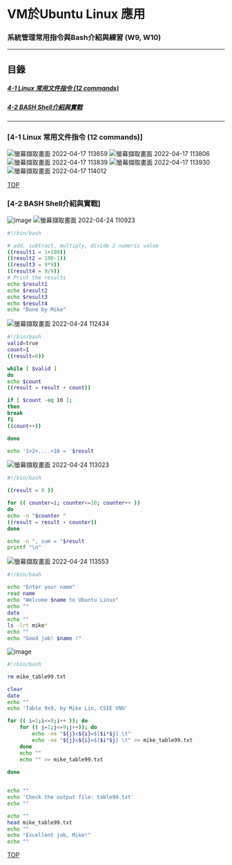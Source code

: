 # VM於Ubuntu Linux 應用
### 系統管理常用指令與Bash介紹與練習 (W9, W10)
<a name="000"/>

---
## 目錄
##### [4-1 Linux 常用文件指令 (12 commands)](#001)
##### [4-2 BASH Shell介紹與實戰](#002)
---

<a name="001"/>

### [4-1 Linux 常用文件指令 (12 commands)]
![螢幕擷取畫面 2022-04-17 113659](https://user-images.githubusercontent.com/89327055/163699321-a3c093bc-9214-4231-a65b-b8c0b908e34c.png)
![螢幕擷取畫面 2022-04-17 113806](https://user-images.githubusercontent.com/89327055/163699322-1c679018-1f0a-4eb4-9683-1adf7a8ff8d4.png)
![螢幕擷取畫面 2022-04-17 113839](https://user-images.githubusercontent.com/89327055/163699323-bc9d460b-1cb3-44f1-93b7-4109092afe87.png)
![螢幕擷取畫面 2022-04-17 113930](https://user-images.githubusercontent.com/89327055/163699324-544cb652-0758-409b-bea2-d6737d740415.png)
![螢幕擷取畫面 2022-04-17 114012](https://user-images.githubusercontent.com/89327055/163699326-7decc44f-bec6-428c-a762-c3391cbc8603.png)





[TOP](#000)

<a name="002"/>

### [4-2 BASH Shell介紹與實戰]
![image](https://user-images.githubusercontent.com/89327055/164954326-388328dc-bd79-427f-8399-5e89e053dca6.png)
![螢幕擷取畫面 2022-04-24 110923](https://user-images.githubusercontent.com/89327055/164954599-38c66fa0-cf83-4d1a-a084-09d2221fa147.png)
````bash
#!/bin/bash

# add, subtract, multiply, divide 2 numeric value
((result1 = 1+100))
((result2 = 100-1))
((result3 = 9*9))
((result4 = 9/9))
# Print the results
echo $result1
echo $result2
echo $result3
echo $result4
echo "Done by Mike"
````

![螢幕擷取畫面 2022-04-24 112434](https://user-images.githubusercontent.com/89327055/164955053-20ec1831-a7d8-42de-b007-3ec5b12d0d9e.png)
````bash
#!/bin/bash
valid=true
count=1
((result=0))

while [ $valid ]
do
echo $count
((result = result + count))

if [ $count -eq 10 ];
then
break
fi
((count++))

done

echo '1+2+....+10 = '$result
````

![螢幕擷取畫面 2022-04-24 113023](https://user-images.githubusercontent.com/89327055/164955208-ae42a509-6923-4d0e-83a6-8026956cafe0.png)
````bash
#!/bin/bash

((result = 0 ))

for (( counter=i; counter<=10; counter++ ))
do
echo -n "$counter "
((result = result + counter))
done

echo -n ", sum = "$result
printf "\n"
````

![螢幕擷取畫面 2022-04-24 113553](https://user-images.githubusercontent.com/89327055/164955371-7a5c17f8-d0a5-49f0-acca-bd19a0c36026.png)
````bash
#!/bin/baah

echo "Enter your name"
read name
echo "Welcome $name to Ubuntu Linux"
echo ""
date
echo ""
ls -lrt mike*
echo ""
echo "Good job! $name !"
````

![image](https://user-images.githubusercontent.com/89327055/164956408-08386718-9984-4460-8965-376eec42d8f3.png)

````bash
#!/bin/bash

rm mike_table99.txt

clear
date
echo ""
echo 'Table 9x9, by Mike Lin, CSIE VNU'

for (( i=1;i<=9;i++ )); do
	for (( j=1;j<=9;j++)); do
		echo -ne "${j}x${i}=$[$i*$j] \t"
		echo -ne "${j}x${i}=$[$i*$j] \t" >> mike_table99.txt	
	done
	echo ""
	echo "" >> mike_table99.txt
	
done


echo ""
echo 'Check the output file: table99.txt'
echo ""

echo ""
head mike_table99.txt
echo ""
echo "Excellent job, Mike!"
echo ""
````



[TOP](#000)
